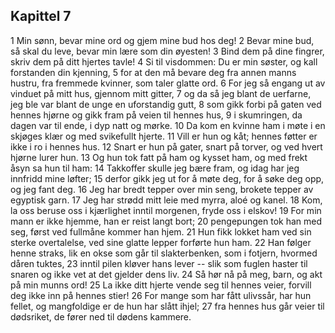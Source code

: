 ## Kapittel 7

1 Min sønn, bevar mine ord og gjem mine bud hos deg! 
2 Bevar mine bud, så skal du leve, bevar min lære som din øyesten! 
3 Bind dem på dine fingrer, skriv dem på ditt hjertes tavle! 
4 Si til visdommen: Du er min søster, og kall forstanden din kjenning, 
5 for at den må bevare deg fra annen manns hustru, fra fremmede kvinner, som taler glatte ord. 
6 For jeg så engang ut av vinduet på mitt hus, gjennom mitt gitter, 
7 og da så jeg blant de uerfarne, jeg ble var blant de unge en uforstandig gutt, 
8 som gikk forbi på gaten ved hennes hjørne og gikk fram på veien til hennes hus, 
9 i skumringen, da dagen var til ende, i dyp natt og mørke. 
10 Da kom en kvinne ham i møte i en skjøges klær og med svikefullt hjerte. 
11 Vill er hun og kåt; hennes føtter er ikke i ro i hennes hus. 
12 Snart er hun på gater, snart på torver, og ved hvert hjørne lurer hun. 
13 Og hun tok fatt på ham og kysset ham, og med frekt åsyn sa hun til ham: 
14 Takkoffer skulle jeg bære fram, og idag har jeg innfridd mine løfter; 
15 derfor gikk jeg ut for å møte deg, for å søke deg opp, og jeg fant deg. 
16 Jeg har bredt tepper over min seng, brokete tepper av egyptisk garn. 
17 Jeg har strødd mitt leie med myrra, aloé og kanel. 
18 Kom, la oss beruse oss i kjærlighet inntil morgenen, fryde oss i elskov! 
19 For min mann er ikke hjemme, han er reist langt bort; 
20 pengepungen tok han med seg, først ved fullmåne kommer han hjem. 
21 Hun fikk lokket ham ved sin sterke overtalelse, ved sine glatte lepper forførte hun ham. 
22 Han følger henne straks, lik en okse som går til slakterbenken, som i fotjern, hvormed dåren tuktes, 
23 inntil pilen kløver hans lever -- slik som fuglen haster til snaren og ikke vet at det gjelder dens liv. 
24 Så hør nå på meg, barn, og akt på min munns ord! 
25 La ikke ditt hjerte vende seg til hennes veier, forvill deg ikke inn på hennes stier! 
26 For mange som har fått ulivssår, har hun fellet, og mangfoldige er de hun har slått ihjel; 
27 fra hennes hus går veier til dødsriket, de fører ned til dødens kammere.
